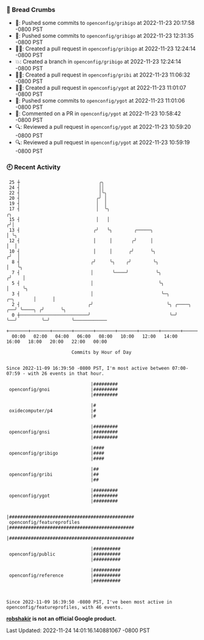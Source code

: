### 🍞 Bread Crumbs

 * 🚢: Pushed some commits to `openconfig/gribigo` at 2022-11-23 20:17:58 -0800 PST
 * 🚢: Pushed some commits to `openconfig/gribigo` at 2022-11-23 12:31:35 -0800 PST
 * ✍🏼: Created a pull request in `openconfig/gribigo` at 2022-11-23 12:24:14 -0800 PST
 * 💥: Created a branch in `openconfig/gribigo` at 2022-11-23 12:24:14 -0800 PST
 * ✍🏼: Created a pull request in `openconfig/gribi` at 2022-11-23 11:06:32 -0800 PST
 * ✍🏼: Created a pull request in `openconfig/ygot` at 2022-11-23 11:01:07 -0800 PST
 * 🚢: Pushed some commits to `openconfig/ygot` at 2022-11-23 11:01:06 -0800 PST
 * 💬: Commented on a PR in  `openconfig/ygot` at 2022-11-23 10:58:42 -0800 PST
 * 🔍: Reviewed a pull request in  `openconfig/ygot` at 2022-11-23 10:59:20 -0800 PST
 * 🔍: Reviewed a pull request in  `openconfig/ygot` at 2022-11-23 10:59:19 -0800 PST

### 🕘 Recent Activity
```
 25 ┼                             ╭╮
 24 ┤                             ││
 22 ┤                             │╰╮
 20 ┤                            ╭╯ │
 19 ┤                            │  │
 17 ┤                            │  ╰╮                                                ╭╮
 15 ┤                            │   │                                               ╭╯│
 13 ┤                           ╭╯   ╰╮        ╭─────╮                               │ ╰╮
 12 ┤                           │     │       ╭╯     │                               │  │
 10 ┤                           │     │      ╭╯      ╰╮                             ╭╯  │
  8 ┤                          ╭╯     ╰╮    ╭╯        ╰╮                            │   ╰╮
  7 ┤                          │       ╰────╯          ╰╮                          ╭╯    │
  5 ┤                          │                        ╰╮                         │     ╰╮
  3 ┤                          │                         ╰─╮             ╭─╮       │      │
  2 ┤                         ╭╯                           ╰╮ ╭────╮  ╭──╯ ╰────╮ ╭╯      ╰╮
  0 ┼─────────────────────────╯                             ╰─╯    ╰──╯         ╰─╯        ╰────────────
    +───────+───────+───────+───────+───────+───────+───────+───────+───────+───────+───────+───────+────
  00:00   02:00   04:00   06:00   08:00   10:00   12:00   14:00   16:00   18:00   20:00   22:00   00:00   

						Commits by Hour of Day


Since 2022-11-09 16:39:50 -0800 PST, I'm most active between 07:00-07:59 - with 26 events in that hour.

```



```
                               |#########
 openconfig/gnoi               |#########
                               |#########

                               |#
 oxidecomputer/p4              |#
                               |#

                               |#########
 openconfig/gnsi               |#########
                               |#########

                               |####
 openconfig/gribigo            |####
                               |####

                               |##
 openconfig/gribi              |##
                               |##

                               |#########
 openconfig/ygot               |#########
                               |#########

                               |##############################################
 openconfig/featureprofiles    |##############################################
                               |##############################################

                               |##########
 openconfig/public             |##########
                               |##########

                               |##########
 openconfig/reference          |##########
                               |##########



Since 2022-11-09 16:39:50 -0800 PST, I've been most active in openconfig/featureprofiles, with 46 events.

```
**[robshakir](mailto:robjs@google.com) is not an official Google product.**  


Last Updated: 2022-11-24 14:01:16.140881067 -0800 PST
